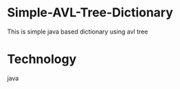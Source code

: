 Simple-AVL-Tree-Dictionary
==========================

This is simple java based dictionary using avl tree 

Technology
==========
java
